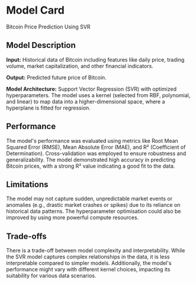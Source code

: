 # Model Card

Bitcoin Price Prediction Using SVR

## Model Description

**Input:** Historical data of Bitcoin including features like daily price, trading volume, market capitalization, and other financial indicators.

**Output:** Predicted future price of Bitcoin.

**Model Architecture:** Support Vector Regression (SVR) with optimized hyperparameters. The model uses a kernel (selected from RBF, polynomial, and linear) to map data into a higher-dimensional space, where a hyperplane is fitted for regression.

## Performance

The model's performance was evaluated using metrics like Root Mean Squared Error (RMSE), Mean Absolute Error (MAE), and R² (Coefficient of Determination). Cross-validation was employed to ensure robustness and generalizability. The model demonstrated high accuracy in predicting Bitcoin prices, with a strong R² value indicating a good fit to the data.

## Limitations

The model may not capture sudden, unpredictable market events or anomalies (e.g., drastic market crashes or spikes) due to its reliance on historical data patterns. The hyperparameter optimisation could also be improved by using more powerful compute resources. 

## Trade-offs

There is a trade-off between model complexity and interpretability. While the SVR model captures complex relationships in the data, it is less interpretable compared to simpler models. Additionally, the model's performance might vary with different kernel choices, impacting its suitability for various data scenarios.
